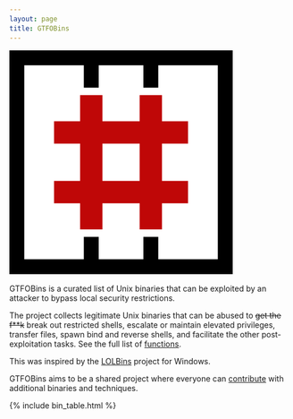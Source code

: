 ```yaml
---
layout: page
title: GTFOBins
---
```


<img class="logo" src="/assets/logo.png"/>

GTFOBins is a curated list of Unix binaries that can be exploited by an attacker to bypass local security restrictions.

The project collects legitimate Unix binaries that can be abused to <strike>get the f**k</strike> break out restricted shells, escalate or maintain elevated privileges, transfer files, spawn bind and reverse shells, and facilitate the other post-exploitation tasks. See the full list of [functions](/functions/).

This was inspired by the [LOLBins](https://github.com/api0cradle/LOLBAS) project for Windows.

GTFOBins aims to be a shared project where everyone can [contribute](/contribute/) with additional binaries and techniques.

{% include bin_table.html %}
